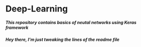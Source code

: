 # Deep-Learning
##### This repository contains basics of neutal networks using Keras framework
##### Hey there, I'm just tweaking the lines of the readme file
